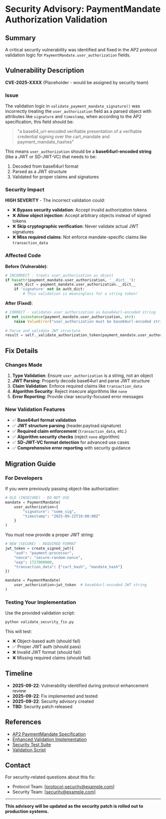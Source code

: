 # Security Advisory: PaymentMandate Authorization Validation

## Summary

A critical security vulnerability was identified and fixed in the AP2 protocol validation logic for `PaymentMandate.user_authorization` fields.

## Vulnerability Description

**CVE-2025-XXXX** (Placeholder - would be assigned by security team)

### Issue
The validation logic in `validate_payment_mandate_signature()` was incorrectly treating the `user_authorization` field as a parsed object with attributes like `signature` and `timestamp`, when according to the AP2 specification, this field should be:

> "a base64_url-encoded verifiable presentation of a verifiable credential signing over the cart_mandate and payment_mandate_hashes"

This means `user_authorization` should be a **base64url-encoded string** (like a JWT or SD-JWT-VC) that needs to be:
1. Decoded from base64url format
2. Parsed as a JWT structure  
3. Validated for proper claims and signatures

### Security Impact

**HIGH SEVERITY** - The incorrect validation could:
- ❌ **Bypass security validation**: Accept invalid authorization tokens
- ❌ **Allow object injection**: Accept arbitrary objects instead of signed tokens  
- ❌ **Skip cryptographic verification**: Never validate actual JWT signatures
- ❌ **Miss required claims**: Not enforce mandate-specific claims like `transaction_data`

### Affected Code

**Before (Vulnerable)**:
```python
# INCORRECT - treats user_authorization as object
if hasattr(payment_mandate.user_authorization, '__dict__'):
    auth_dict = payment_mandate.user_authorization.__dict__
    if 'signature' not in auth_dict:
        # This validation is meaningless for a string token!
```

**After (Fixed)**:
```python
# CORRECT - validates user_authorization as base64url-encoded string
if not isinstance(payment_mandate.user_authorization, str):
    raise ValueError("user_authorization must be base64url-encoded string")
    
# Parse and validate JWT structure
result = self._validate_authorization_token(payment_mandate.user_authorization)
```

## Fix Details

### Changes Made

1. **Type Validation**: Ensure `user_authorization` is a string, not an object
2. **JWT Parsing**: Properly decode base64url and parse JWT structure  
3. **Claim Validation**: Enforce required claims like `transaction_data`
4. **Algorithm Security**: Reject insecure algorithms like `none`
5. **Error Reporting**: Provide clear security-focused error messages

### New Validation Features

- ✅ **Base64url format validation**
- ✅ **JWT structure parsing** (header.payload.signature)
- ✅ **Required claim enforcement** (`transaction_data`, etc.)
- ✅ **Algorithm security checks** (reject `none` algorithm)
- ✅ **SD-JWT-VC format detection** for advanced use cases
- ✅ **Comprehensive error reporting** with security guidance

## Migration Guide

### For Developers

If you were previously passing object-like authorization:

```python
# OLD (INSECURE) - DO NOT USE
mandate = PaymentMandate(
    user_authorization={
        "signature": "some_sig",
        "timestamp": "2025-09-22T10:00:00Z"
    }
)
```

You must now provide a proper JWT string:

```python
# NEW (SECURE) - REQUIRED FORMAT
jwt_token = create_signed_jwt({
    "aud": "payment-processor",
    "nonce": "secure-random-nonce",
    "exp": 1727000000,
    "transaction_data": ["cart_hash", "mandate_hash"]
})

mandate = PaymentMandate(
    user_authorization=jwt_token  # base64url-encoded JWT string
)
```

### Testing Your Implementation

Use the provided validation script:

```bash
python validate_security_fix.py
```

This will test:
- ❌ Object-based auth (should fail)
- ✅ Proper JWT auth (should pass)  
- ❌ Invalid JWT format (should fail)
- ❌ Missing required claims (should fail)

## Timeline

- **2025-09-22**: Vulnerability identified during protocol enhancement review
- **2025-09-22**: Fix implemented and tested
- **2025-09-22**: Security advisory created
- **TBD**: Security patch released

## References

- [AP2 PaymentMandate Specification](../src/ap2/types/mandate.py)
- [Enhanced Validation Implementation](../src/ap2/validation/enhanced_validation.py)
- [Security Test Suite](../tests/test_enhanced_validation.py)
- [Validation Script](../validate_security_fix.py)

## Contact

For security-related questions about this fix:
- Protocol Team: [protocol-security@example.com]
- Security Team: [security@example.com]

---

**This advisory will be updated as the security patch is rolled out to production systems.**